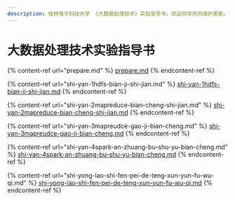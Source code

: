 ```yaml
---
description: 桂林电子科技大学 《大数据处理技术》实验室导书，欢迎同学共同维护更新。
---
```


# 大数据处理技术实验指导书



{% content-ref url="prepare.md" %}
[prepare.md](<prepare.md>)
{% endcontent-ref %}

{% content-ref url="shi-yan-1hdfs-bian-ji-shi-jian.md" %}
[shi-yan-1hdfs-bian-ji-shi-jian.md](shi-yan-1hdfs-bian-ji-shi-jian.md)
{% endcontent-ref %}

{% content-ref url="shi-yan-2mapreduce-bian-cheng-shi-jian.md" %}
[shi-yan-2mapreduce-bian-cheng-shi-jian.md](shi-yan-2mapreduce-bian-cheng-shi-jian.md)
{% endcontent-ref %}

{% content-ref url="shi-yan-3mapreudce-gao-ji-bian-cheng.md" %}
[shi-yan-3mapreudce-gao-ji-bian-cheng.md](shi-yan-3mapreudce-gao-ji-bian-cheng.md)
{% endcontent-ref %}

{% content-ref url="shi-yan-4spark-an-zhuang-bu-shu-yu-bian-cheng.md" %}
[shi-yan-4spark-an-zhuang-bu-shu-yu-bian-cheng.md](shi-yan-4spark-an-zhuang-bu-shu-yu-bian-cheng.md)
{% endcontent-ref %}

{% content-ref url="shi-yong-lao-shi-fen-pei-de-teng-xun-yun-fu-wu-qi.md" %}
[shi-yong-lao-shi-fen-pei-de-teng-xun-yun-fu-wu-qi.md](shi-yong-lao-shi-fen-pei-de-teng-xun-yun-fu-wu-qi.md)
{% endcontent-ref %}
